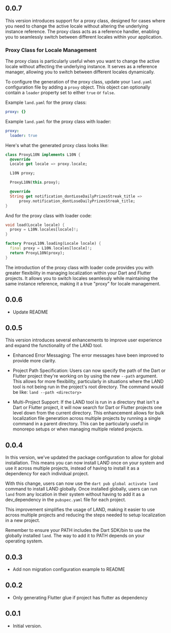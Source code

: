 ## 0.0.7

This version introduces support for a proxy class, designed for cases where you need to change the active locale without altering the underlying instance reference. The proxy class acts as a reference handler, enabling you to seamlessly switch between different locales within your application.

### Proxy Class for Locale Management
The proxy class is particularly useful when you want to change the active locale without affecting the underlying instance. It serves as a reference manager, allowing you to switch between different locales dynamically.

To configure the generation of the proxy class, update your `land.yaml` configuration file by adding a `proxy` object. This object can optionally contain a `loader` property set to either `true` or `false`.

Example `land.yaml` for the proxy class:
```yaml
proxy: {}
```

Example `land.yaml` for the proxy class with loader:
```yaml
proxy:
  loader: true
```

Here's what the generated proxy class looks like:
```dart
class ProxyL10N implements L10N {
  @override
  Locale get locale => proxy.locale;

  L10N proxy;

  ProxyL10N(this.proxy);

  @override
  String get notification_dontLoseDailyPrizesStreak_title =>
      proxy.notification_dontLoseDailyPrizesStreak_title;
}
```

And for the proxy class with loader code:
```dart
void load(Locale locale) {
  proxy = L10N.locales[locale]!;
}

factory ProxyL10N.loading(Locale locale) {
  final proxy = L10N.locales[locale]!;
  return ProxyL10N(proxy);
}
```

The introduction of the proxy class with loader code provides you with greater flexibility in managing localization within your Dart and Flutter projects. It allows you to switch locales seamlessly while maintaining the same instance reference, making it a true "proxy" for locale management.

## 0.0.6

- Update README

## 0.0.5

This version introduces several enhancements to improve user experience and expand the functionality of the LAND tool.

- Enhanced Error Messaging: The error messages have been improved to provide more clarity.

- Project Path Specification: Users can now specify the path of the Dart or Flutter project they're working on by using the new `--path` argument. This allows for more flexibility, particularly in situations where the LAND tool is not being run in the project's root directory. The command would be like: `land --path <directory>`

- Multi-Project Support: If the LAND tool is run in a directory that isn't a Dart or Flutter project, it will now search for Dart or Flutter projects one level down from the current directory. This enhancement allows for bulk localization file generation across multiple projects by running a single command in a parent directory. This can be particularly useful in monorepo setups or when managing multiple related projects.

## 0.0.4

In this version, we've updated the package configuration to allow for global installation. This means you can now install LAND once on your system and use it across multiple projects, instead of having to install it as a dependency for each individual project.

With this change, users can now use the `dart pub global activate land` command to install LAND globally. Once installed globally, users can run `land` from any location in their system without having to add it as a dev_dependency in the `pubspec.yaml` file for each project.

This improvement simplifies the usage of LAND, making it easier to use across multiple projects and reducing the steps needed to setup localization in a new project.

Remember to ensure your PATH includes the Dart SDK/bin to use the globally installed `land`. The way to add it to PATH depends on your operating system.

## 0.0.3

- Add non migration configuration example to README

## 0.0.2

- Only generating Flutter glue if project has flutter as dependency

## 0.0.1

- Initial version.
